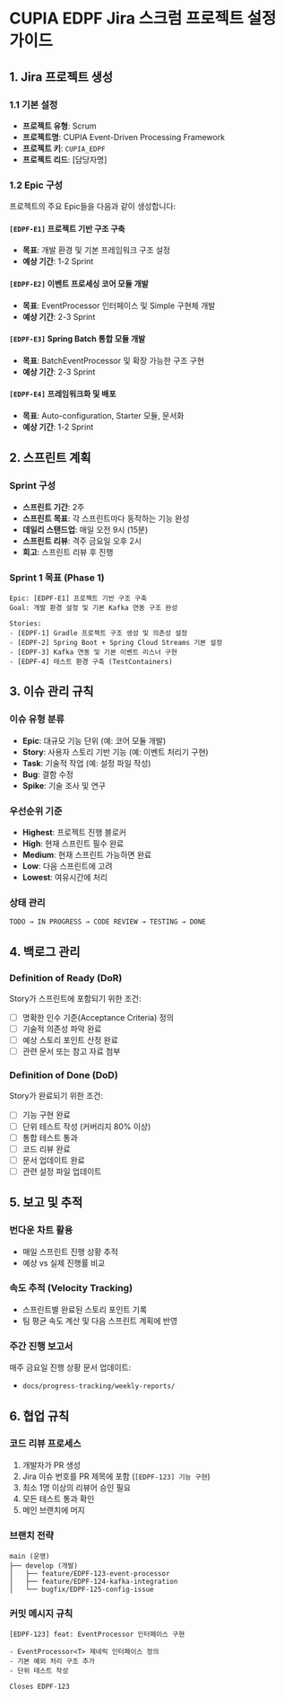 # CUPIA EDPF Jira 스크럼 프로젝트 설정 가이드

## 1. Jira 프로젝트 생성

### 1.1 기본 설정
- **프로젝트 유형**: Scrum
- **프로젝트명**: CUPIA Event-Driven Processing Framework
- **프로젝트 키**: `CUPIA_EDPF`
- **프로젝트 리드**: [담당자명]

### 1.2 Epic 구성
프로젝트의 주요 Epic들을 다음과 같이 생성합니다:

#### `[EDPF-E1]` 프로젝트 기반 구조 구축
- **목표**: 개발 환경 및 기본 프레임워크 구조 설정
- **예상 기간**: 1-2 Sprint

#### `[EDPF-E2]` 이벤트 프로세싱 코어 모듈 개발  
- **목표**: EventProcessor 인터페이스 및 Simple 구현체 개발
- **예상 기간**: 2-3 Sprint

#### `[EDPF-E3]` Spring Batch 통합 모듈 개발
- **목표**: BatchEventProcessor 및 확장 가능한 구조 구현
- **예상 기간**: 2-3 Sprint

#### `[EDPF-E4]` 프레임워크화 및 배포
- **목표**: Auto-configuration, Starter 모듈, 문서화
- **예상 기간**: 1-2 Sprint

## 2. 스프린트 계획

### Sprint 구성
- **스프린트 기간**: 2주
- **스프린트 목표**: 각 스프린트마다 동작하는 기능 완성
- **데일리 스탠드업**: 매일 오전 9시 (15분)
- **스프린트 리뷰**: 격주 금요일 오후 2시
- **회고**: 스프린트 리뷰 후 진행

### Sprint 1 목표 (Phase 1)
```
Epic: [EDPF-E1] 프로젝트 기반 구조 구축
Goal: 개발 환경 설정 및 기본 Kafka 연동 구조 완성

Stories:
- [EDPF-1] Gradle 프로젝트 구조 생성 및 의존성 설정
- [EDPF-2] Spring Boot + Spring Cloud Streams 기본 설정
- [EDPF-3] Kafka 연동 및 기본 이벤트 리스너 구현
- [EDPF-4] 테스트 환경 구축 (TestContainers)
```

## 3. 이슈 관리 규칙

### 이슈 유형 분류
- **Epic**: 대규모 기능 단위 (예: 코어 모듈 개발)
- **Story**: 사용자 스토리 기반 기능 (예: 이벤트 처리기 구현)
- **Task**: 기술적 작업 (예: 설정 파일 작성)
- **Bug**: 결함 수정
- **Spike**: 기술 조사 및 연구

### 우선순위 기준
- **Highest**: 프로젝트 진행 블로커
- **High**: 현재 스프린트 필수 완료
- **Medium**: 현재 스프린트 가능하면 완료
- **Low**: 다음 스프린트에 고려
- **Lowest**: 여유시간에 처리

### 상태 관리
```
TODO → IN PROGRESS → CODE REVIEW → TESTING → DONE
```

## 4. 백로그 관리

### Definition of Ready (DoR)
Story가 스프린트에 포함되기 위한 조건:
- [ ] 명확한 인수 기준(Acceptance Criteria) 정의
- [ ] 기술적 의존성 파악 완료
- [ ] 예상 스토리 포인트 산정 완료
- [ ] 관련 문서 또는 참고 자료 첨부

### Definition of Done (DoD)
Story가 완료되기 위한 조건:
- [ ] 기능 구현 완료
- [ ] 단위 테스트 작성 (커버리지 80% 이상)
- [ ] 통합 테스트 통과
- [ ] 코드 리뷰 완료
- [ ] 문서 업데이트 완료
- [ ] 관련 설정 파일 업데이트

## 5. 보고 및 추적

### 번다운 차트 활용
- 매일 스프린트 진행 상황 추적
- 예상 vs 실제 진행률 비교

### 속도 추적 (Velocity Tracking)
- 스프린트별 완료된 스토리 포인트 기록
- 팀 평균 속도 계산 및 다음 스프린트 계획에 반영

### 주간 진행 보고서
매주 금요일 진행 상황 문서 업데이트:
- `docs/progress-tracking/weekly-reports/`

## 6. 협업 규칙

### 코드 리뷰 프로세스
1. 개발자가 PR 생성
2. Jira 이슈 번호를 PR 제목에 포함 (`[EDPF-123] 기능 구현`)
3. 최소 1명 이상의 리뷰어 승인 필요
4. 모든 테스트 통과 확인
5. 메인 브랜치에 머지

### 브랜치 전략
```
main (운영)
├── develop (개발)
│   ├── feature/EDPF-123-event-processor
│   ├── feature/EDPF-124-kafka-integration
│   └── bugfix/EDPF-125-config-issue
```

### 커밋 메시지 규칙
```
[EDPF-123] feat: EventProcessor 인터페이스 구현

- EventProcessor<T> 제네릭 인터페이스 정의
- 기본 예외 처리 구조 추가
- 단위 테스트 작성

Closes EDPF-123
```
